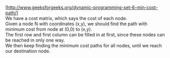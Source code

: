 [http://www.geeksforgeeks.org/dynamic-programming-set-6-min-cost-path/]   
We have a cost matrix, which says the cost of each node.  
Given a node N with coordinates (x,y), we should find the path with minimum cost from node at (0,0) to (x,y).  
The first row and first column can be filled in at first, since these nodes can be reached in only one way.  
We then keep finding the minimum cost paths for all nodes, until we reach our destination node.  
